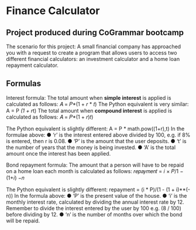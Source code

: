 # Finance Calculator
## Project produced during CoGrammar bootcamp
The scenario for this project:
  A small financial company has approached you with a request to create a program that allows users to access two different
  financial calculators: an investment calculator and a home loan repayment calculator.

## Formulas

Interest formula:
  The total amount when **simple interest** is applied is calculated as follows: 𝐴 = 𝑃*(1 + 𝑟 * 𝑡)
  The Python equivalent is very similar: A = P *(1 + r*t)
  The total amount when **compound interest** is applied is calculated as follows: 𝐴 = 𝑃*(1 + 𝑟)𝑡)
  
  The Python equivalent is slightly different: A = P * math.pow((1+r),t)
  In the formulae above:
    ● ‘r’ is the interest entered above divided by 100, e.g. if 8% is entered, then r is 0.08.
    ● ‘P’ is the amount that the user deposits.
    ● ‘t’ is the number of years that the money is being invested.
    ● ‘A’ is the total amount once the interest has been applied.

Bond repayment formula:
  The amount that a person will have to be repaid on a home loan each month is calculated as follows: 𝑟𝑒𝑝𝑎𝑦𝑚𝑒𝑛𝑡 =
  𝑖 × 𝑃/1 − (1+𝑖) −𝑛

  The Python equivalent is slightly different: repayment = (i * P)/(1 - (1 + i)**(-n))
  In the formula above:
    ● ‘P’ is the present value of the house.
    ● ‘i’ is the monthly interest rate, calculated by dividing the annual interest rate by 12. Remember to divide the interest
      entered by the user by 100 e.g. (8 / 100) before dividing by 12.
    ● ‘n’ is the number of months over which the bond will be repaid.
